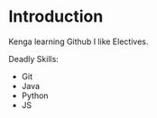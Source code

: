 Introduction
==========

Kenga learning Github
I like Electives. 

Deadly Skills:
* Git
* Java
* Python
* JS
